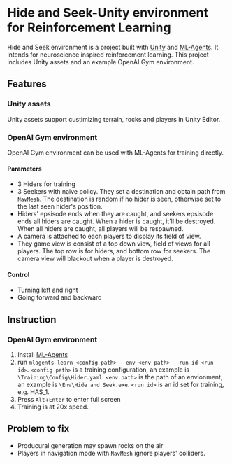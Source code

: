 # Hide and Seek-Unity environment for Reinforcement Learning
Hide and Seek environment is a project built with [Unity](https://unity.com/) and [ML-Agents](https://github.com/Unity-Technologies/ml-agents). 
It intends for neuroscience inspired reinforcement learning. This project includes Unity assets and an example OpenAI Gym environment.  
## Features
### Unity assets
Unity assets support custimizing terrain, rocks and players in Unity Editor.
### OpenAI Gym environment
OpenAI Gym environment can be used with ML-Agents for training directly.
#### Parameters
- 3 Hiders for training
- 3 Seekers with naive policy. They set a destination and obtain path from `NavMesh`. The destination is random if no hider is seen, 
otherwise set to the last seen hider's position. 
- Hiders' epsisode ends when they are caught, and seekers epsisode ends all hiders are caught. When a hider is caught, it'll be destroyed. When all hiders are caught,
all players will be respawned.
- A camera is attached to each players to display its field of view.
- They game view is consist of a top down view, field of views for all players. The top row is for hiders, and bottom row for seekers. The camera view will blackout
when a player is destroyed.
#### Control
- Turning left and right
- Going forward and backward
## Instruction
### OpenAI Gym environment
1. Install [ML-Agents](https://github.com/Unity-Technologies/ml-agents)
2. run `mlagents-learn <config path> --env <env path> --run-id <run id>`. `<config path>` is a training configuration, 
an example is `\Training\Config\Hider.yaml`. `<env path>` is the path of an envionment, an example is `\Env\Hide and Seek.exe`. `<run id>` is an id set for training, 
e.g. HAS_1.
3. Press `Alt`+`Enter` to enter full screen
4. Training is at 20x speed.
## Problem to fix
- Producural generation may spawn rocks on the air
- Players in navigation mode with `NavMesh` ignore players' colliders.
